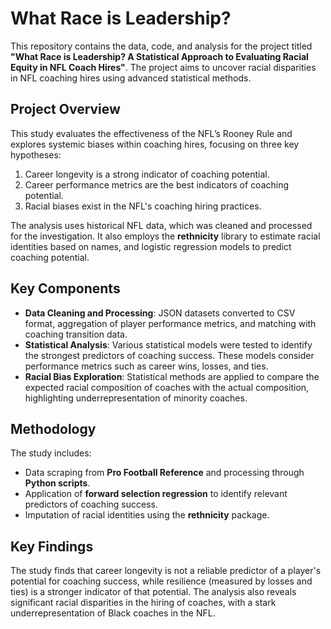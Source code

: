 # What Race is Leadership?

This repository contains the data, code, and analysis for the project titled **"What Race is Leadership? A Statistical Approach to Evaluating Racial Equity in NFL Coach Hires"**. The project aims to uncover racial disparities in NFL coaching hires using advanced statistical methods.

## Project Overview

This study evaluates the effectiveness of the NFL’s Rooney Rule and explores systemic biases within coaching hires, focusing on three key hypotheses:
1. Career longevity is a strong indicator of coaching potential.
2. Career performance metrics are the best indicators of coaching potential.
3. Racial biases exist in the NFL's coaching hiring practices.

The analysis uses historical NFL data, which was cleaned and processed for the investigation. It also employs the **rethnicity** library to estimate racial identities based on names, and logistic regression models to predict coaching potential.

## Key Components

- **Data Cleaning and Processing**: JSON datasets converted to CSV format, aggregation of player performance metrics, and matching with coaching transition data.
- **Statistical Analysis**: Various statistical models were tested to identify the strongest predictors of coaching success. These models consider performance metrics such as career wins, losses, and ties.
- **Racial Bias Exploration**: Statistical methods are applied to compare the expected racial composition of coaches with the actual composition, highlighting underrepresentation of minority coaches.
  
## Methodology

The study includes:
- Data scraping from **Pro Football Reference** and processing through **Python scripts**.
- Application of **forward selection regression** to identify relevant predictors of coaching success.
- Imputation of racial identities using the **rethnicity** package.

## Key Findings

The study finds that career longevity is not a reliable predictor of a player's potential for coaching success, while resilience (measured by losses and ties) is a stronger indicator of that potential. The analysis also reveals significant racial disparities in the hiring of coaches, with a stark underrepresentation of Black coaches in the NFL.
